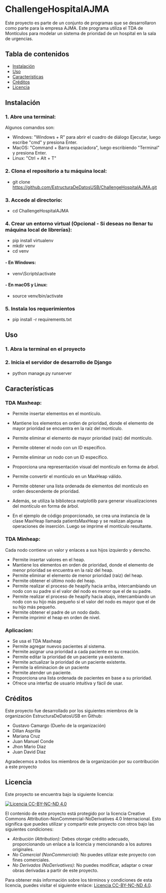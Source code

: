 # ChallengeHospitalAJMA
Este proyecto es parte de un conjunto de programas que se desarrollaron como parte para la empresa AJMA.
Este programa utiliza el TDA de Montículos para modelar un sistema de prioridad de un hospital en la sala de urgencias.

## Tabla de contenidos

- [Instalación](#instalación)
- [Uso](#uso)
- [Características](#características)
- [Créditos](#créditos)
- [Licencia](#licencia)

## Instalación

### 1. Abre una terminal:
Algunos comandos son:
- Windows: "Windows + R" para abrir el cuadro de diálogo Ejecutar, luego escribe "cmd" y presiona Enter.
- MacOS: "Command + Barra espaciadora", luego escribiendo "Terminal" y presiona Enter.
- Linux: "Ctrl + Alt + T"
### 2. Clona el repositorio a tu máquina local: 
- git clone https://github.com/EstructuraDeDatosUSB/ChallengeHospitalAJMA.git
### 3. Accede al directorio:
- cd ChallengeHospitalAJMA
### 4. Crear un entorno virtual (Opcional - Si deseas no llenar tu máquina local de librerías):
- pip install virtualenv
- mkdir venv
- cd venv

#### - En Windows:
- venv\Scripts\activate

#### - En macOS y Linux:
- source venv/bin/activate
  
### 5. Instala los requerimientos
- pip install -r requirements.txt


## Uso

### 1. Abra la terminal en el proyecto
### 2. Inicia el servidor de desarrollo de Django
- python manage.py runserver

## Características

### TDA Maxheap:
- Permite insertar elementos en el montículo.
- Mantiene los elementos en orden de prioridad, donde el elemento de mayor prioridad se encuentra en la raíz del montículo.
- Permite eliminar el elemento de mayor prioridad (raíz) del montículo.
- Permite obtener el nodo con un ID específico.
- Permite eliminar un nodo con un ID específico.
- Proporciona una representación visual del montículo en forma de árbol.
- Permite convertir el montículo en un MaxHeap válido.
- Permite obtener una lista ordenada de elementos del montículo en orden descendente de prioridad.

- Además, se utiliza la biblioteca matplotlib para generar visualizaciones del montículo en forma de árbol.

- En el ejemplo de código proporcionado, se crea una instancia de la clase MaxHeap llamada patientsMaxHeap y se realizan algunas operaciones de inserción. Luego se imprime el montículo resultante.

### TDA Minheap:
Cada nodo contiene un valor y enlaces a sus hijos izquierdo y derecho.
- Permite insertar valores en el heap.
- Mantiene los elementos en orden de prioridad, donde el elemento de menor prioridad se encuentra en la raíz del heap.
- Permite eliminar el elemento de menor prioridad (raíz) del heap.
- Permite obtener el último nodo del heap.
- Permite realizar el proceso de heapify hacia arriba, intercambiando un nodo con su padre si el valor del nodo es menor que el de su padre.
- Permite realizar el proceso de heapify hacia abajo, intercambiando un nodo con su hijo más pequeño si el valor del nodo es mayor que el de su hijo más pequeño.
- Permite obtener el padre de un nodo dado.
- Permite imprimir el heap en orden de nivel.

### Aplicacion:
- Se usa el TDA Maxheap
- Permite agregar nuevos pacientes al sistema.
- Permite asignar una prioridad a cada paciente en su creación.
- Permite editar la prioridad de un paciente ya existente.
- Permite actualizar la prioridad de un paciente existente.
- Permite la eliminacion de un paciente
- Permite atender un paciente.
- Proporciona una lista ordenada de pacientes en base a su prioridad.
- Ofrece una interfaz de usuario intuitiva y fácil de usar.

## Créditos

Este proyecto fue desarrollado por los siguientes miembros de la organización EstructuraDeDatosUSB en Github:

- Gustavo Camargo (Dueño de la organización)
- Dillan Asprilla
- Mariana Cruz
- Juan Manuel Conde
- Jhon Mario Diaz
- Juan David Diaz

Agradecemos a todos los miembros de la organización por su contribución a este proyecto

## Licencia

Este proyecto se encuentra bajo la siguiente licencia:

[![Licencia CC-BY-NC-ND 4.0](https://i.creativecommons.org/l/by-nc-nd/4.0/80x15.png)](http://creativecommons.org/licenses/by-nc-nd/4.0/deed.es)

El contenido de este proyecto está protegido por la licencia Creative Commons Attribution-NonCommercial-NoDerivatives 4.0 Internacional. Esto significa que puedes utilizar y compartir este proyecto con otros bajo las siguientes condiciones:

- *Atribución (Attribution):* Debes otorgar crédito adecuado, proporcionando un enlace a la licencia y mencionando a los autores originales.
- *No Comercial (NonCommercial):* No puedes utilizar este proyecto con fines comerciales.
- *No Derivados (NoDerivatives):* No puedes modificar, adaptar o crear obras derivadas a partir de este proyecto.

Para obtener más información sobre los términos y condiciones de esta licencia, puedes visitar el siguiente enlace: [Licencia CC-BY-NC-ND 4.0](http://creativecommons.org/licenses/by-nc-nd/4.0/deed.es).
